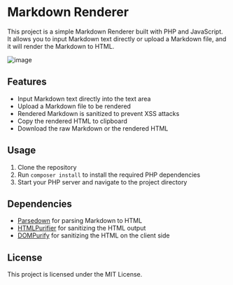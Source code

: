 # Markdown Renderer

This project is a simple Markdown Renderer built with PHP and JavaScript. It allows you to input Markdown text directly or upload a Markdown file, and it will render the Markdown to HTML.

![image](https://github.com/H0lz3r-x64/markdown-preview/assets/91200978/a967b43c-3f8c-462d-824c-5cb209b5ad95)



## Features

- Input Markdown text directly into the text area
- Upload a Markdown file to be rendered
- Rendered Markdown is sanitized to prevent XSS attacks
- Copy the rendered HTML to clipboard
- Download the raw Markdown or the rendered HTML

## Usage

1. Clone the repository
2. Run `composer install` to install the required PHP dependencies
3. Start your PHP server and navigate to the project directory

## Dependencies

- [Parsedown](https://github.com/erusev/parsedown) for parsing Markdown to HTML
- [HTMLPurifier](http://htmlpurifier.org/) for sanitizing the HTML output
- [DOMPurify](https://github.com/cure53/DOMPurify) for sanitizing the HTML on the client side

## License

This project is licensed under the MIT License.

